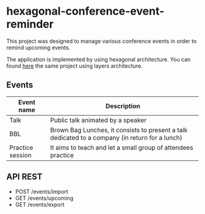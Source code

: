 # hexagonal-conference-event-reminder

This project was designed to manage various conference events
in order to remind upcoming events.

The application is implemented by using hexagonal architecture.
You can found [here](https://github.com/kevin-llps/conference-event-reminder) the same project using layers architecture. 

## Events

| Event name       | Description                                                                                     |
|------------------|-------------------------------------------------------------------------------------------------|
| Talk             | Public talk animated by a speaker                                                               |
| BBL              | Brown Bag Lunches, it consists to present a talk dedicated to a company (in return for a lunch) |
| Practice session | It aims to teach and let a small group of attendees practice                                    |

## API REST

- POST /events/import
- GET /events/upcoming
- GET /events/export